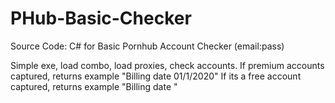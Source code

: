 # PHub-Basic-Checker
Source Code: C# for Basic Pornhub Account Checker (email:pass)

Simple exe, load combo, load proxies, check accounts.
If premium accounts captured, returns example "Billing date 01/1/2020"
If its a free account captured, returns example "Billing date "
